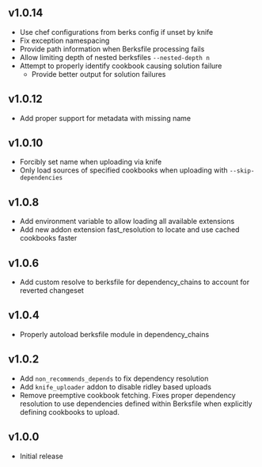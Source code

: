 ## v1.0.14
* Use chef configurations from berks config if unset by knife
* Fix exception namespacing
* Provide path information when Berksfile processing fails
* Allow limiting depth of nested berksfiles `--nested-depth n`
* Attempt to properly identify cookbook causing solution failure
  * Provide better output for solution failures

## v1.0.12
* Add proper support for metadata with missing name

## v1.0.10
* Forcibly set name when uploading via knife
* Only load sources of specified cookbooks when uploading with `--skip-dependencies`

## v1.0.8
* Add environment variable to allow loading all available extensions
* Add new addon extension fast_resolution to locate and use cached cookbooks faster

## v1.0.6
* Add custom resolve to berksfile for dependency_chains to account for reverted changeset

## v1.0.4
* Properly autoload berksfile module in dependency_chains

## v1.0.2
* Add `non_recommends_depends` to fix dependency resolution
* Add `knife_uploader` addon to disable ridley based uploads
* Remove preemptive cookbook fetching. Fixes proper dependency resolution to use dependencies defined within Berksfile when explicitly defining cookbooks to upload.

## v1.0.0
* Initial release
